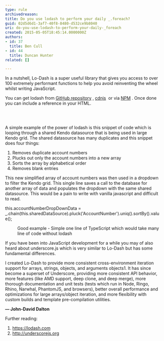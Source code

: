 ```yaml
---
type: rule
archivedreason: 
title: Do you use lodash to perform your daily _.foreach?
guid: 02d5d6d1-3af7-40f8-8480-d532ce9b8040
uri: do-you-use-lodash-to-perform-your-daily-_foreach
created: 2015-05-05T18:45:14.0000000Z
authors:
- id: 37
  title: Ben Cull
- id: 44
  title: Duncan Hunter
related: []

---
```



<p class="p1">In a nutshell, Lo-Dash is a super useful library that gives you access to over 100 extremely performant functions to help you avoid reinventing the wheel whilst writing JavaScript.<br></p><p class="p1">You can get lodash from&#160;<a href="https&#58;//github.com/lodash/lodash" target="_blank"><span class="s1">GitHub repository</span></a> <img title="You are now leaving SSW" src="/Style%20Library/SSW/CoreImages/external.gif" alt="" />,&#160;<a href="https&#58;//cdnjs.com/libraries/lodash.js" target="_blank"><span class="s1">cdnjs</span></a> <img title="You are now leaving SSW" src="/Style%20Library/SSW/CoreImages/external.gif" alt="" />&#160;or via&#160;<a href="https&#58;//www.npmjs.com/package/lodash" target="_blank"><span class="s1">NPM</span></a> <img title="You are now leaving SSW" src="/Style%20Library/SSW/CoreImages/external.gif" alt="" />. Once done you can include a reference in your HTML.</p>
<br><excerpt class='endintro'></excerpt><br>
<p class="p1">A simple example of the power of lodash is this snippet of code which is looping through a shared Kendo datasource that is being used in large Kendo grid. The shared datasource has many duplicates and this snippet does four things&#58;</p><ol class="ol1"><li class="li1">Removes duplicate account numbers</li><li class="li1">Plucks out only the account numbers into a new array</li><li class="li1">Sorts the array by alphabetical order</li><li class="li1">Removes blank entries</li></ol><p class="p1">This new simplified array of account numbers was then used in a dropdown to filter the Kendo grid. This single line saves a call to the database for another array of data and populates the dropdown with the same shared datasource. This would be a pain to write with vanilla javascript and difficult to read.</p>
<p class="ssw15-rteElement-CodeArea" style="-ms-overflow-x&#58;hidden;max-width&#58;100%;">this.accountNumberDropDownData = _.chain(this.sharedDataSource).pluck('AccountNumber').uniq().sortBy().value(); <br></p><dd class="ssw15-rteElement-FigureGood"> Good example -&#160;Simple one line of TypeScript which would take many line of code without lodash</dd><p class="p1">If you have been into JavaScript development for a while you may of also heard about underscore.js which is very similar to Lo-Dash but has some fundamental differences.</p><p class="ssw15-rteElement-Reference">I created Lo-Dash to provide more consistent cross-environment iteration support for arrays, strings, objects, and arguments objects1. It has since become a superset of Underscore, providing more consistent API behavior, more features (like AMD support, deep clone, and deep merge), more thorough documentation and unit tests (tests which run in Node, Ringo, Rhino, Narwhal, PhantomJS, and browsers), better overall performance and optimizations for large arrays/object iteration, and more flexibility with custom builds and template pre-compilation utilities.</p><p class="p1">
   <strong>— John-David Dalton</strong></p><p class="p1">Further reading&#58;</p><ol class="ol1"><li class="li4">
      <a href="https&#58;//lodash.com/" target="_blank">https&#58;//lodash.com</a> <img title="You are now leaving SSW" src="/Style%20Library/SSW/CoreImages/external.gif" alt="" /></li><li class="li1">
      <a href="http&#58;//underscorejs.org/" target="_blank">http&#58;//underscorejs.org</a> <img title="You are now leaving SSW" src="/Style%20Library/SSW/CoreImages/external.gif" alt="" />​</li></ol>


